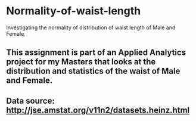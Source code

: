 # Normality-of-waist-length
Investigating the normality of distribution of waist length of Male and Female.

## This assignment is part of an Applied Analytics project for my Masters that looks at the distribution and statistics of the waist of Male and Female. 

## Data source: http://jse.amstat.org/v11n2/datasets.heinz.html 
